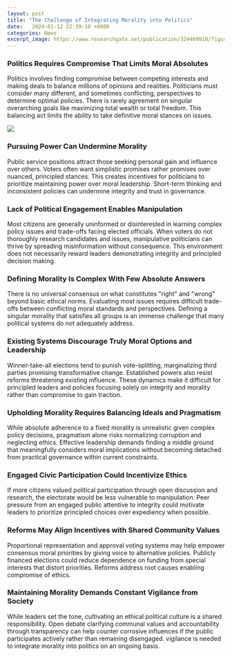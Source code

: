 ```yaml
---
layout: post
title: "The Challenge of Integrating Morality into Politics"
date:   2024-01-12 22:39:10 +0000
categories: News
excerpt_image: https://www.researchgate.net/publication/324469910/figure/fig1/AS:614440168865792@1523505360568/Moral-Politics-Theory-model-showing-how-individuals-ideal-family-models-strict-or.png
---
```

### Politics Requires Compromise That Limits Moral Absolutes
Politics involves finding compromise between competing interests and making deals to balance millions of opinions and realities. Politicians must consider many different, and sometimes conflicting, perspectives to determine optimal policies. There is rarely agreement on singular overarching goals like maximizing total wealth or total freedom. This balancing act limits the ability to take definitive moral stances on issues.


![](https://www.researchgate.net/publication/324469910/figure/fig1/AS:614440168865792@1523505360568/Moral-Politics-Theory-model-showing-how-individuals-ideal-family-models-strict-or.png)
### Pursuing Power Can Undermine Morality
Public service positions attract those seeking personal gain and influence over others. Voters often want simplistic promises rather promises over nuanced, principled stances. This creates incentives for politicians to prioritize maintaining power over moral leadership. Short-term thinking and inconsistent policies can undermine integrity and trust in governance.

### Lack of Political Engagement Enables Manipulation
Most citizens are generally uninformed or disinterested in learning complex policy issues and trade-offs facing elected officials. When voters do not thoroughly research candidates and issues, manipulative politicians can thrive by spreading misinformation without consequence. This environment does not necessarily reward leaders demonstrating integrity and principled decision making.

### Defining Morality Is Complex With Few Absolute Answers
There is no universal consensus on what constitutes "right" and "wrong" beyond basic ethical norms. Evaluating most issues requires difficult trade-offs between conflicting moral standards and perspectives. Defining a singular morality that satisfies all groups is an immense challenge that many political systems do not adequately address.

### Existing Systems Discourage Truly Moral Options and Leadership
Winner-take-all elections tend to punish vote-splitting, marginalizing third parties promising transformative change. Established powers also resist reforms threatening existing influence. These dynamics make it difficult for principled leaders and policies focusing solely on integrity and morality rather than compromise to gain traction.

### Upholding Morality Requires Balancing Ideals and Pragmatism
While absolute adherence to a fixed morality is unrealistic given complex policy decisions, pragmatism alone risks normalizing corruption and neglecting ethics. Effective leadership demands finding a middle ground that meaningfully considers moral implications without becoming detached from practical governance within current constraints.

### Engaged Civic Participation Could Incentivize Ethics
If more citizens valued political participation through open discussion and research, the electorate would be less vulnerable to manipulation. Peer pressure from an engaged public attentive to integrity could motivate leaders to prioritize principled choices over expediency when possible.

### Reforms May Align Incentives with Shared Community Values
Proportional representation and approval voting systems may help empower consensus moral priorities by giving voice to alternative policies. Publicly financed elections could reduce dependence on funding from special interests that distort priorities. Reforms address root causes enabling compromise of ethics.

### Maintaining Morality Demands Constant Vigilance from Society
While leaders set the tone, cultivating an ethical political culture is a shared responsibility. Open debate clarifying communal values and accountability through transparency can help counter corrosive influences if the public participates actively rather than remaining disengaged. vigilance is needed to integrate morality into politics on an ongoing basis.
